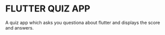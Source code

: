 # FLUTTER QUIZ APP
 A quiz app which asks you questiona about flutter and displays the score and answers.

